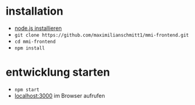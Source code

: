 # installation

* [node.js installieren](https://nodejs.org/)
* `git clone https://github.com/maximilianschmitt1/mmi-frontend.git`
* `cd mmi-frontend`
* `npm install`

# entwicklung starten

* `npm start`
* [localhost:3000](http://localhost:3000) im Browser aufrufen